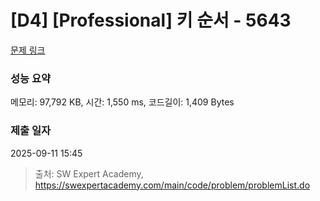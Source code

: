 # [D4] [Professional] 키 순서 - 5643 

[문제 링크](https://swexpertacademy.com/main/code/problem/problemDetail.do?contestProbId=AWXQsLWKd5cDFAUo) 

### 성능 요약

메모리: 97,792 KB, 시간: 1,550 ms, 코드길이: 1,409 Bytes

### 제출 일자

2025-09-11 15:45



> 출처: SW Expert Academy, https://swexpertacademy.com/main/code/problem/problemList.do